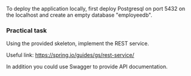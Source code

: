 To deploy the application locally, first deploy Postgresql on port 5432 on the localhost and create an empty database "employeedb".

### Practical task

Using the provided skeleton, implement the REST service.

Useful link: https://spring.io/guides/gs/rest-service/

In addition you could use Swagger to provide API documentation.
        
        
  

